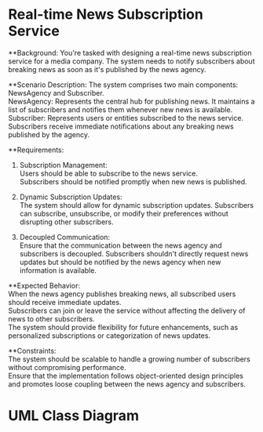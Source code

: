 # Real-time News Subscription Service

**Background: You're tasked with designing a real-time news subscription service for a media company. The system needs to notify subscribers about breaking news as soon as it's published by the news agency.

**Scenario Description: The system comprises two main components: NewsAgency and Subscriber.
  <br>NewsAgency: Represents the central hub for publishing news. It maintains a list of subscribers and notifies them whenever new news is available.
  <br>Subscriber: Represents users or entities subscribed to the news service. Subscribers receive immediate notifications about any breaking news published by the agency.

**Requirements:

  1. Subscription Management:
    <br>Users should be able to subscribe to the news service.
    <br>Subscribers should be notified promptly when new news is published.

  2. Dynamic Subscription Updates:
    <br>The system should allow for dynamic subscription updates. Subscribers can subscribe, unsubscribe, or modify their preferences without disrupting other subscribers.

  3. Decoupled Communication:
    <br>Ensure that the communication between the news agency and subscribers is decoupled. Subscribers shouldn't directly request news updates but should be notified by the news agency when new information is available.

**Expected Behavior:
  <br>When the news agency publishes breaking news, all subscribed users should receive immediate updates.
  <br>Subscribers can join or leave the service without affecting the delivery of news to other subscribers.
  <br>The system should provide flexibility for future enhancements, such as personalized subscriptions or categorization of news updates.

**Constraints:
  <br>The system should be scalable to handle a growing number of subscribers without compromising performance.
  <br>Ensure that the implementation follows object-oriented design principles and promotes loose coupling between the news agency and subscribers.

# UML Class Diagram

